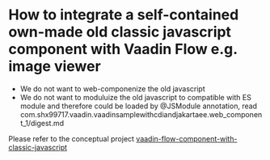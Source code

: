 # How to integrate a self-contained own-made old classic javascript component with Vaadin Flow e.g. image viewer
- We do not want to web-componenize the old javascript
- We do not want to moduluize the old javascript to compatible with ES module and therefore could be loaded by @JSModule annotation, read com.shx99717.vaadin.vaadinsamplewithcdiandjakartaee.web_component_1/digest.md

Please refer to the conceptual project [vaadin-flow-component-with-classic-javascript](https://github.com/shx99717/vaadin-flow-component-with-classic-javascript)